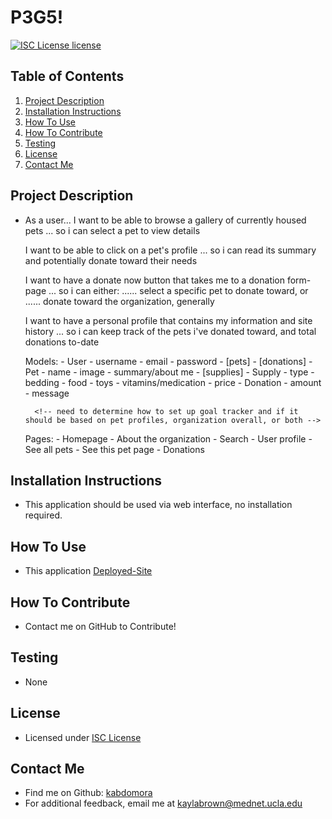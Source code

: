# P3G5!

  [![ISC License license](https://img.shields.io/badge/License-ISC%20License-blue.svg)](https://choosealicense.com/licenses/isc)

  ## Table of Contents
  1. [Project Description](#project-description)
  2. [Installation Instructions](#installation-instructions)
  3. [How To Use](#how-to-use)
  4. [How To Contribute](#how-to-contribute)
  5. [Testing](#testing)
  6. [License](#license)
  7. [Contact Me](#contact-me)

  ## Project Description
  * As a user...
      I want to be able to browse a gallery of currently housed pets
      ... so i can select a pet to view details

      I want to be able to click on a pet's profile
      ... so i can read its summary and potentially donate toward their needs

      I want to have a donate now button that takes me to a donation form-page
      ... so i can either:
      ...... select a specific pet to donate toward, or
      ...... donate toward the organization, generally

      I want to have a personal profile that contains my information and site history
      ... so i can keep track of the pets i've donated toward, and total donations to-date
        
      
      Models:
        - User
          - username
          - email
          - password
          <!-- - potentially add fields where users can apply to take home an animal -->
          - [pets]
          - [donations]
        - Pet
          - name
          - image
          - summary/about me
          - [supplies]
        - Supply
          - type
            - bedding
            - food
            - toys
            - vitamins/medication
          - price
        - Donation
          - amount
          - message

          <!-- need to determine how to set up goal tracker and if it should be based on pet profiles, organization overall, or both -->

      Pages: 
        - Homepage
          - About the organization
          - Search
        - User profile
        - See all pets
        - See this pet page
        - Donations
        <!-- - Adopt  -->

  ## Installation Instructions
  * This application should be used via web interface, no installation required.

  ## How To Use
  * This application 
  [Deployed-Site]()

  ## How To Contribute
  * Contact me on GitHub to Contribute!
  
  ## Testing
  * None

  ## License
  * Licensed under [ISC License](https://choosealicense.com/licenses/isc)
  

  ## Contact Me
  * Find me on Github: [kabdomora](http://github.com/kabdomora)
  * For additional feedback, email me at [kaylabrown@mednet.ucla.edu](mailto:kaylabrown@mednet.ucla.edu)

